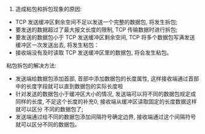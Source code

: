 1. 造成粘包和拆包现象的原因:
 - TCP 发送缓冲区剩余空间不足以发送一个完整的数据包, 将发生拆包;
 - 要发送的数据超过了最大报文长度的限制, TCP 传输数据时进行拆包;
 - 要发送的数据包小于 TCP 发送缓冲区剩余空间, TCP 将多个数据包写满发送缓冲区一次发送出去, 将发生粘包：
 - 接收端没有及时读取 TCP 发送缓冲区里的数据包, 将会发生粘包。

粘包拆包的解决方法:
- 发送端给数据包添加首部, 首部中添加数据包的长度属性, 这样接收端通过首部中的长度字段就可以直到数据包的实际长度啦
- 针对发送的数据包小于缓冲区大小的情况, 发送端可以将不同的数据包规定成同样的长度, 不足这个长度的补充0, 接收端从缓冲区读取固定的长度数据这样就可以区分
不同的数据包了;
- 发送端通过给不同的数据包添加间隔符号确定边界, 接收端通过这个间隔符号就可以区分不同的数据包。

